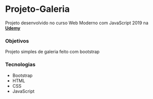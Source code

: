 <h1>Projeto-Galeria</h1>
Projeto desenvolvido no curso Web Moderno com JavaScript 2019 na <strong><a href="https://www.udemy.com/course/curso-web/" target="_blank">Udemy</a></strong>

<h3>Objetivos</h3>

<p>Projeto simples de galeria feito com bootstrap</p>

<h3>Tecnologias</h3>
<ul>
    <li>Bootstrap</li>
    <li>HTML</li>
    <li>CSS</li>
    <li>JavaScript</li>
</ul>